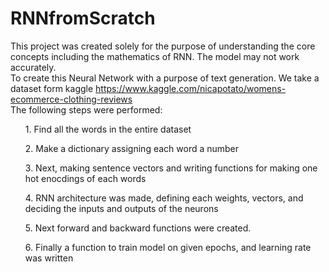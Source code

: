 # RNNfromScratch

This project was created solely for the purpose of understanding the core concepts including the mathematics of RNN. The model may not work accurately.<br>
To create this Neural Network with a purpose of text generation. We take a dataset form kaggle https://www.kaggle.com/nicapotato/womens-ecommerce-clothing-reviews <br>
The following steps were performed:
<ol>1. Find all the words in the entire dataset</ol>
<ol>2. Make a dictionary assigning each word a number</ol>
<ol>3. Next, making sentence vectors and writing functions for making one hot enocdings of each words</ol>
<ol>4. RNN architecture was made, defining each weights, vectors, and deciding the inputs and outputs of the neurons</ol>
<ol>5. Next forward and backward functions were created.</ol>
<ol>6. Finally a function to train model on given epochs, and learning rate was written</ol>
